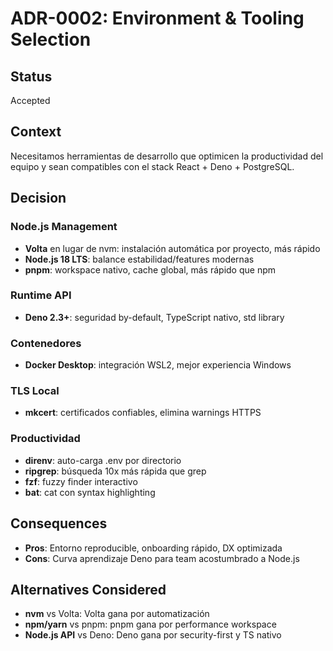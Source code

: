 # ADR-0002: Environment & Tooling Selection

## Status
Accepted

## Context
Necesitamos herramientas de desarrollo que optimicen la productividad del equipo y sean compatibles con el stack React + Deno + PostgreSQL.

## Decision

### Node.js Management
- **Volta** en lugar de nvm: instalación automática por proyecto, más rápido
- **Node.js 18 LTS**: balance estabilidad/features modernas
- **pnpm**: workspace nativo, cache global, más rápido que npm

### Runtime API
- **Deno 2.3+**: seguridad by-default, TypeScript nativo, std library

### Contenedores
- **Docker Desktop**: integración WSL2, mejor experiencia Windows

### TLS Local
- **mkcert**: certificados confiables, elimina warnings HTTPS

### Productividad
- **direnv**: auto-carga .env por directorio
- **ripgrep**: búsqueda 10x más rápida que grep
- **fzf**: fuzzy finder interactivo
- **bat**: cat con syntax highlighting

## Consequences
- **Pros**: Entorno reproducible, onboarding rápido, DX optimizada
- **Cons**: Curva aprendizaje Deno para team acostumbrado a Node.js

## Alternatives Considered
- **nvm** vs Volta: Volta gana por automatización
- **npm/yarn** vs pnpm: pnpm gana por performance workspace
- **Node.js API** vs Deno: Deno gana por security-first y TS nativo